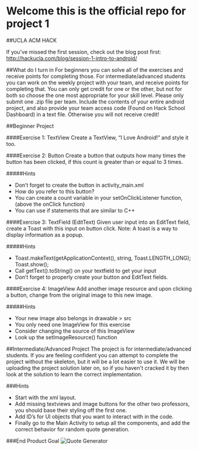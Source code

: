 # Welcome this is the official repo for project 1
##UCLA ACM HACK

If you've missed the first session, check out the blog post first: http://hackucla.com/blog/session-1-intro-to-android/

##What do I turn in
For beginners you can solve all of the exercises and receive points for completing those. For intermediate/advanced students you can work on the weekly project with your team, and receive points for completing that. You can only get credit for one or the other, but not for both so choose the one most appropriate for your skill level. Please only submit one .zip file per team. Include the contents of your entire android project, and also provide your team access code (Found on Hack School Dashboard) in a text file. Otherwise you will not receive credit!

##Beginner Project

####Exercise 1: TextView
Create a TextView, “I Love Android!” and style it too.

####Exercise 2: Button
Create a button that outputs how many times the button has been clicked, if this count is greater than or equal to 3 times.

#####Hints
* Don’t forget to create the button in activity_main.xml
* How do you refer to this button?
* You can create a count variable in your setOnClickListener function, (above the onClick function)
* You can use if statements that are similar to C++

####Exercise 3: TextField (EditText)
Given user input into an EditText field, create a Toast with this input on button click. Note: A toast is a way to display information as a popup.

#####Hints
* Toast.makeText(getApplicationContext(), string, Toast.LENGTH_LONG);
Toast.show();
* Call getText().toString() on your textfield to get your input
* Don’t forget to properly create your button and EditText fields.

####Exercise 4: ImageView
Add another image resource and upon clicking a button, change from the original image to this new image.

#####Hints
* Your new image also belongs in drawable > src
* You only need one ImageView for this exercise
* Consider changing the source of this ImageView
* Look up the setImageResource() function


##Intermediate/Advanced Project
The project is for intermediate/advanced students. If you are feeling confident you can attempt to 
complete the project without the skeleton, but it will be a lot easier to use it. We will be uploading the project solution later on, so if you haven't cracked it by then look at the solution to learn the correct implementation.

###Hints
* Start with the xml layout. 
* Add missing textviews and image buttons for the other 
two professors, you should base their styling off the first one. 
* Add ID’s for UI objects that you want to interact with in the code.
* Finally go to the Main Activity to setup all the components, and add the correct 
behavior for random quote generation.

###End Product Goal
![Quote Generator](https://s3-us-west-1.amazonaws.com/acm-hack-ghost/2017/01/hack-school-winter-project1.png)
